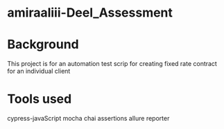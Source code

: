 # amiraaliii-Deel_Assessment
# Background 
This project is for an automation test scrip for creating fixed rate contract for an individual client 
# Tools used 
cypress-javaScript
mocha 
chai assertions 
allure reporter 
